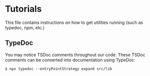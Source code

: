 # Tutorials

This file contains instructions on how to get utilities running (such as typedoc, npm, etc.)

## TypeDoc

You may notice TSDoc comments throughout our code. These TSDoc comments can be converted into documentation using TypeDoc:

```
$ npx typedoc --entryPointStrategy expand src/lib
```
